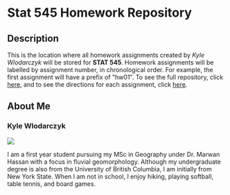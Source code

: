 # Stat 545 Homework Repository

## Description

This is the location where all homework assignments created by *Kyle Wlodarczyk* will be stored for **STAT 545**. Homework assignments will be labelled by assignment number, in chronological order. For example, the first assignment will have a prefix of "hw01". To see the full repository, click [here](https://github.com/STAT545-UBC-hw-2019-20/stat545-hw-kgwkyle), and to see the directions for each assignment, click [here](https://stat545.stat.ubc.ca/evaluation/assignments/).

## About Me

### Kyle Wlodarczyk

![](https://pbs.twimg.com/profile_images/668264897600335873/a9PH2fZ8_400x400.jpg)

I am a first year student pursuing my MSc in Geography under Dr. Marwan Hassan with a focus in fluvial geomorphology. Although my undergraduate degree is also from the University of British Columbia, I am initially from New York State. When I am not in school, I enjoy hiking, playing softball, table tennis, and board games. 





